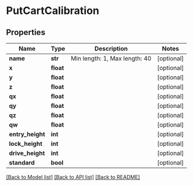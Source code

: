 # PutCartCalibration

## Properties
Name | Type | Description | Notes
------------ | ------------- | ------------- | -------------
**name** | **str** | Min length: 1, Max length: 40 | [optional] 
**x** | **float** |  | [optional] 
**y** | **float** |  | [optional] 
**z** | **float** |  | [optional] 
**qx** | **float** |  | [optional] 
**qy** | **float** |  | [optional] 
**qz** | **float** |  | [optional] 
**qw** | **float** |  | [optional] 
**entry_height** | **int** |  | [optional] 
**lock_height** | **int** |  | [optional] 
**drive_height** | **int** |  | [optional] 
**standard** | **bool** |  | [optional] 

[[Back to Model list]](../README.md#documentation-for-models) [[Back to API list]](../README.md#documentation-for-api-endpoints) [[Back to README]](../README.md)



